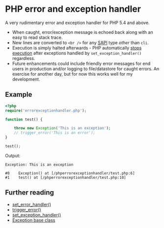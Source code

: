 # PHP error and exception handler
A very rudimentary error and exception handler for PHP 5.4 and above.

- When caught, error/exception message is echoed back along with an easy to read stack trace.
- New lines are converted to `<br />` for any [SAPI](http://www.php.net/php_sapi_name) type *other* than `cli`.
- Execution is simply halted afterwards - PHP automatically [stops execution](http://www.php.net/manual/en/function.set-exception-handler.php) after exceptions handled by `set_exception_handler()` regardless.
- Future enhancements could include friendly error messages for end users in production and/or logging to file/datastore for caught errors. An exercise for another day, but for now this works well for my development.

## Example
```php
<?php
require('errorexceptionhandler.php');

function test() {

	throw new Exception('This is an exception');
	// trigger_error('This is an error');
}

test();
```

Output:

	Exception: This is an exception

	#0    Exception() at [/phperrorexceptionhandler/test.php:6]
	#1    test() at [/phperrorexceptionhandler/test.php:10]

## Further reading
- [set_error_handler()](http://www.php.net/manual/en/function.set-error-handler.php)
- [trigger_error()](http://www.php.net/trigger_error)
- [set_exception_handler()](http://www.php.net/manual/en/function.set-exception-handler.php)
- [Exception base class](http://www.php.net/manual/en/class.exception.php)
